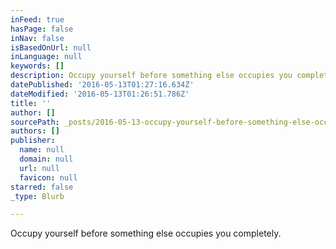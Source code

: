 ```yaml
---
inFeed: true
hasPage: false
inNav: false
isBasedOnUrl: null
inLanguage: null
keywords: []
description: Occupy yourself before something else occupies you completely.
datePublished: '2016-05-13T01:27:16.634Z'
dateModified: '2016-05-13T01:26:51.786Z'
title: ''
author: []
sourcePath: _posts/2016-05-13-occupy-yourself-before-something-else-occupies-you-completel.md
authors: []
publisher:
  name: null
  domain: null
  url: null
  favicon: null
starred: false
_type: Blurb

---
```

Occupy yourself before something else occupies you completely.